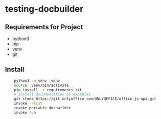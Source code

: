 # testing-docbuilder

## Requirements for Project

* python3
* pip
* venv
* git

## Install

```bash
    python3 -m venv .venv
    source .venv/bin/activate
    pip install -r requirements.txt
    # install documentation js examples
    git clone https://git.onlyoffice.com/ONLYOFFICE/office-js-api.git
    invoke --list
    invoke portable_docbuilder
    invoke run
```
